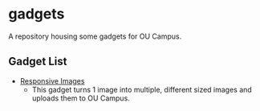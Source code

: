 # gadgets

A repository housing some gadgets for OU Campus.

## Gadget List

- [Responsive Images](responsive-images)
    + This gadget turns 1 image into multiple, different sized images and uploads them to OU Campus.